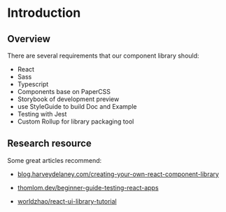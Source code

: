 # Introduction

## Overview

There are several requirements that our component library should:

- React
- Sass
- Typescript
- Components base on PaperCSS
- Storybook of development preview
- use StyleGuide to build Doc and Example
- Testing with Jest
- Custom Rollup for library packaging tool

## Research resource

Some great articles recommend:

- [blog.harveydelaney.com/creating-your-own-react-component-library](https://blog.harveydelaney.com/creating-your-own-react-component-library/)

- [thomlom.dev/beginner-guide-testing-react-apps](https://thomlom.dev/beginner-guide-testing-react-apps/)

- [worldzhao/react-ui-library-tutorial](https://github.com/worldzhao/react-ui-library-tutorial)
